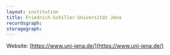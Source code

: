 ```yaml
---
layout: institution
title: Friedrich-Schiller-Universität Jena
recordsgraph: 
storagegraph: 
---
```


Website: [https://www.uni-jena.de/](https://www.uni-jena.de/)
